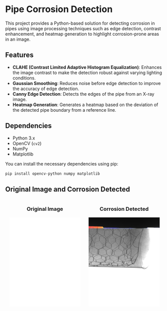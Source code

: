 # Pipe Corrosion Detection

This project provides a Python-based solution for detecting corrosion in pipes using image processing techniques such as edge detection, contrast enhancement, and heatmap generation to highlight corrosion-prone areas in an image.

## Features
- **CLAHE (Contrast Limited Adaptive Histogram Equalization)**: Enhances the image contrast to make the detection robust against varying lighting conditions.
- **Gaussian Smoothing**: Reduces noise before edge detection to improve the accuracy of edge detection.
- **Canny Edge Detection**: Detects the edges of the pipe from an X-ray image.
- **Heatmap Generation**: Generates a heatmap based on the deviation of the detected pipe boundary from a reference line.

## Dependencies
- Python 3.x
- OpenCV (`cv2`)
- NumPy
- Matplotlib

You can install the necessary dependencies using pip:

```bash
pip install opencv-python numpy matplotlib
```
## Original Image and Corrosion Detected

<div style="display: flex; justify-content: space-around; align-items: center;">
  <div style="text-align: center; width: 45%;">
    <h3>Original Image</h3>
    <img src="images/original_image.png" alt="xray pipe image" width="100%">
  </div>
  
  <div style="text-align: center; width: 45%;">
    <h3>Corrosion Detected</h3>
    <img src="images/overlay.png" alt="Overlay Image" width="100%">
  </div>
</div>
